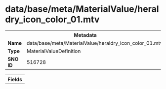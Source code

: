 <h1>data/base/meta/MaterialValue/heraldry_icon_color_01.mtv</h1><table><tr><th colspan="100%">Metadata</th></tr><tr><td><b>Name</b></td><td>data/base/meta/MaterialValue/heraldry_icon_color_01.mtv</td></tr><tr><td><b>Type</b></td><td>MaterialValueDefinition</td></tr><tr><td><b>SNO ID</b></td><td>516728</td></tr></table>

<table><tr><th colspan="100%">Fields</th></tr></table>

